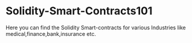 # Solidity-Smart-Contracts101
Here you can find the Solidity Smart-contracts for various Industries like medical,finance,bank,insurance etc.
 